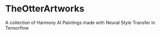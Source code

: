 # TheOtterArtworks
A collection of Harmony AI Paintings made with Neural Style Transfer in Tensorflow
